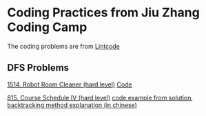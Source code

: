 # Coding Practices from Jiu Zhang Coding Camp
The coding problems are from [Lintcode](https://www.lintcode.com/)
## DFS Problems

[1514. Robot Room Cleaner (hard level)](https://www.lintcode.com/problem/robot-room-cleaner/description?_from=ladder&&fromId=160) [Code](./code/robot_room_cleaner_1514.py)

[815. Course Schedule IV (hard level)]() [code example from solution](./code/course_schedule_IV_815_example_sol.py), [backtracking method explanation (in chinese)](https://segmentfault.com/a/1190000006121957)
